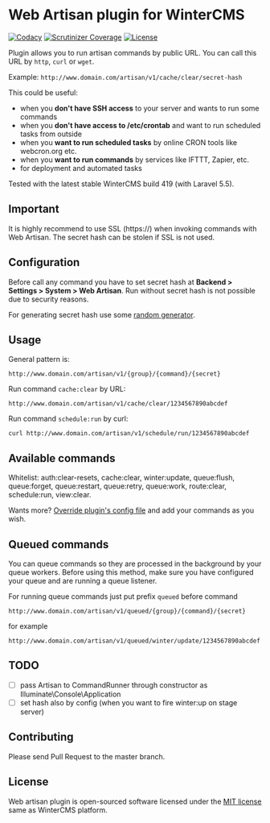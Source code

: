 # Web Artisan plugin for WinterCMS

[![Codacy](https://img.shields.io/codacy/grade/5e98d8323ff64df59cb2be7f5db579f4.svg)](https://www.codacy.com/app/vojtasvoboda/oc-webartisan-plugin)
[![Scrutinizer Coverage](https://img.shields.io/scrutinizer/g/vojtasvoboda/oc-webartisan-plugin.svg)](https://scrutinizer-ci.com/g/vojtasvoboda/oc-webartisan-plugin/?branch=master)
[![License](https://img.shields.io/badge/license-MIT-blue.svg)](https://github.com/vojtasvoboda/oc-webartisan-plugin/blob/master/LICENSE)

Plugin allows you to run artisan commands by public URL. You can call this URL by `http`, `curl` or `wget`.

Example: `http://www.domain.com/artisan/v1/cache/clear/secret-hash`

This could be useful:

- when you **don't have SSH access** to your server and wants to run some commands
- when you **don't have access to /etc/crontab** and want to run scheduled tasks from outside
- when you **want to run scheduled tasks** by online CRON tools like webcron.org etc.
- when you **want to run commands** by services like IFTTT, Zapier, etc.
- for deployment and automated tasks

Tested with the latest stable WinterCMS build 419 (with Laravel 5.5).

## Important

It is highly recommend to use SSL (https://) when invoking commands with Web Artisan. The secret hash can be stolen if SSL is not used.

## Configuration

Before call any command you have to set secret hash at **Backend > Settings > System > Web Artisan**. Run without 
secret hash is not possible due to security reasons.

For generating secret hash use some [random generator](http://gen.7ka.cz/?c=16).

## Usage

General pattern is:

`http://www.domain.com/artisan/v1/{group}/{command}/{secret}`

Run command `cache:clear` by URL:

`http://www.domain.com/artisan/v1/cache/clear/1234567890abcdef`

Run command `schedule:run` by curl:

`curl http://www.domain.com/artisan/v1/schedule/run/1234567890abcdef`

## Available commands

Whitelist: auth:clear-resets, cache:clear, winter:update, queue:flush, queue:forget, queue:restart, queue:retry, queue:work,
route:clear, schedule:run, view:clear.

Wants more? [Override plugin's config file](http://wintercms.com/docs/plugin/settings#file-configuration) and add your commands as you wish.

## Queued commands

You can queue commands so they are processed in the background by your queue workers. Before using this method, make sure 
you have configured your queue and are running a queue listener.

For running queue commands just put prefix `queued` before command

`http://www.domain.com/artisan/v1/queued/{group}/{command}/{secret}`

for example

`http://www.domain.com/artisan/v1/queued/winter/update/1234567890abcdef`

## TODO

- [ ] pass Artisan to CommandRunner through constructor as Illuminate\Console\Application
- [ ] set hash also by config (when you want to fire winter:up on stage server)

## Contributing

Please send Pull Request to the master branch.

## License

Web artisan plugin is open-sourced software licensed under the [MIT license](http://opensource.org/licenses/MIT) same as WinterCMS platform.
